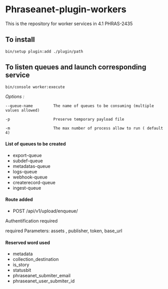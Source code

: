 # Phraseanet-plugin-workers
This is the repository for worker services in 4.1 PHRAS-2435

## To install

`bin/setup plugin:add ./plugin/path`

## To listen queues and launch corresponding service

`bin/console worker:execute`

 _Options :_
 
 ```
 --queue-name         The name of queues to be consuming (multiple values allowed)
 
 -p                   Preserve temporary payload file
 
 -m                   The max number of process allow to run ( default 4)
 ```

#### List of queues to be created

- export-queue
- subdef-queue
- metadatas-queue
- logs-queue
- webhook-queue
- createrecord-queue
- ingest-queue

#### Route added

- POST /api/v1/upload/enqueue/

Authentification required

required Parameters:  assets , publisher, token, base_url

#### Reserved word used
- metadata
- collection_destination
- is_story
- statusbit
- phraseanet_submiter_email
- phraseanet_user_submiter_id

